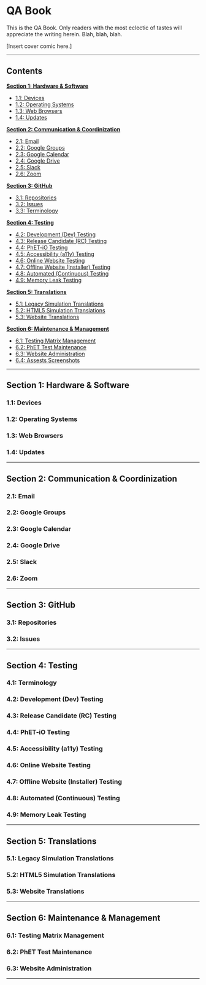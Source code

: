 <!---

~~~~~~~~~~~~~
~~ QA Book ~~
~~~~~~~~~~~~~

-->

<h1>QA Book</h1>

This is the QA Book. Only readers with the most eclectic of tastes will appreciate the writing herein. Blah, blah, blah.

[Insert cover comic here.]

<hr>

<h2>Contents</h2>

**[Section 1: Hardware & Software](link)**
  - [1.1: Devices](link)
  - [1.2: Operating Systems](link)
  - [1.3: Web Browsers](link)
  - [1.4: Updates](link)

**[Section 2: Communication & Coordinization](link)**
  - [2.1: Email](link)
  - [2.2: Google Groups](link)
  - [2.3: Google Calendar](link)
  - [2.4: Google Drive](link)
  - [2.5: Slack](link)
  - [2.6: Zoom](link)

**[Section 3: GitHub](link)**
  - [3.1: Repositories](link)
  - [3.2: Issues](link)
  - [3.3: Terminology](link)

**[Section 4: Testing](link)**
  - [4.2: Development (Dev) Testing](link)
  - [4.3: Release Candidate (RC) Testing](link)
  - [4.4: PhET-iO Testing](link)
  - [4.5: Accessibility (a11y) Testing](link)
  - [4.6: Online Website Testing](link)
  - [4.7: Offline Website (Installer) Testing](link)
  - [4.8: Automated (Continuous) Testing](link)
  - [4.9: Memory Leak Testing](link)

**[Section 5: Translations](link)**
  - [5.1: Legacy Simulation Translations](link)
  - [5.2: HTML5 Simulation Translations](link)
  - [5.3: Website Translations](link)

**[Section 6: Maintenance & Management](link)**
  - [6.1: Testing Matrix Management](link)
  - [6.2: PhET Test Maintenance](link)
  - [6.3: Website Administration](link)
  - [6.4: Assests Screenshots](link)

<hr>

<!---
\\\\\\\\\\\\\\\\\\\\\\\\\\\\\\\\\\\\\\\\\\\\\\\\\\\\\\\\\\\\\\\\\\\\\\\\\\\\\\\\\\\\\\\\\\\\\\\\\\\\\\\\\\\\\\\\\\\\\\\\
\\\\\\\\\\ Section 1: Hardware & Software
\\\\\\\\\\\\\\\\\\\\\\\\\\\\\\\\\\\\\\\\\\\\\\\\\\\\\\\\\\\\\\\\\\\\\\\\\\\\\\\\\\\\\\\\\\\\\\\\\\\\\\\\\\\\\\\\\\\\\\\\
-->

<h2>Section 1: Hardware & Software</h2>

<h3>1.1: Devices</h3>
<h3>1.2: Operating Systems</h3>
<h3>1.3: Web Browsers</h3>
<h3>1.4: Updates</h3>

<hr>

<!---
\\\\\\\\\\\\\\\\\\\\\\\\\\\\\\\\\\\\\\\\\\\\\\\\\\\\\\\\\\\\\\\\\\\\\\\\\\\\\\\\\\\\\\\\\\\\\\\\\\\\\\\\\\\\\\\\\\\\\\\\
\\\\\\\\\\ Section 2: Communication & Coordinization
\\\\\\\\\\\\\\\\\\\\\\\\\\\\\\\\\\\\\\\\\\\\\\\\\\\\\\\\\\\\\\\\\\\\\\\\\\\\\\\\\\\\\\\\\\\\\\\\\\\\\\\\\\\\\\\\\\\\\\\\
-->

<h2>Section 2: Communication & Coordinization</h2>

<h3>2.1: Email</h3>
<h3>2.2: Google Groups</h3>
<h3>2.3: Google Calendar</h3>
<h3>2.4: Google Drive</h3>
<h3>2.5: Slack</h3>
<h3>2.6: Zoom</h3>

<hr>

<!---
\\\\\\\\\\\\\\\\\\\\\\\\\\\\\\\\\\\\\\\\\\\\\\\\\\\\\\\\\\\\\\\\\\\\\\\\\\\\\\\\\\\\\\\\\\\\\\\\\\\\\\\\\\\\\\\\\\\\\\\\
\\\\\\\\\\ Section 3: GitHub
\\\\\\\\\\\\\\\\\\\\\\\\\\\\\\\\\\\\\\\\\\\\\\\\\\\\\\\\\\\\\\\\\\\\\\\\\\\\\\\\\\\\\\\\\\\\\\\\\\\\\\\\\\\\\\\\\\\\\\\\
-->

<h2>Section 3: GitHub</h2>

<h3>3.1: Repositories</h3>
<h3>3.2: Issues</h3>

<hr>

<!---
\\\\\\\\\\\\\\\\\\\\\\\\\\\\\\\\\\\\\\\\\\\\\\\\\\\\\\\\\\\\\\\\\\\\\\\\\\\\\\\\\\\\\\\\\\\\\\\\\\\\\\\\\\\\\\\\\\\\\\\\
\\\\\\\\\\ Section 4: Testing
\\\\\\\\\\\\\\\\\\\\\\\\\\\\\\\\\\\\\\\\\\\\\\\\\\\\\\\\\\\\\\\\\\\\\\\\\\\\\\\\\\\\\\\\\\\\\\\\\\\\\\\\\\\\\\\\\\\\\\\\
-->

<h2>Section 4: Testing</h2>

<h3>4.1: Terminology</h3>
<h3>4.2: Development (Dev) Testing</h3>
<h3>4.3: Release Candidate (RC) Testing</h3> <!--- Add screenshots. -->
<h3>4.4: PhET-iO Testing</h3>
<h3>4.5: Accessibility (a11y) Testing</h3>
<h3>4.6: Online Website Testing</h3>
<h3>4.7: Offline Website (Installer) Testing</h3>
<h3>4.8: Automated (Continuous) Testing</h3>
<h3>4.9: Memory Leak Testing</h3>

<hr>

<!---
\\\\\\\\\\\\\\\\\\\\\\\\\\\\\\\\\\\\\\\\\\\\\\\\\\\\\\\\\\\\\\\\\\\\\\\\\\\\\\\\\\\\\\\\\\\\\\\\\\\\\\\\\\\\\\\\\\\\\\\\
\\\\\\\\\\ Section 5: Translations
\\\\\\\\\\\\\\\\\\\\\\\\\\\\\\\\\\\\\\\\\\\\\\\\\\\\\\\\\\\\\\\\\\\\\\\\\\\\\\\\\\\\\\\\\\\\\\\\\\\\\\\\\\\\\\\\\\\\\\\\
-->

<h2>Section 5: Translations</h2>

<h3>5.1: Legacy Simulation Translations</h3>
<h3>5.2: HTML5 Simulation Translations</h3>
<h3>5.3: Website Translations</h3>

<hr>

<!---
\\\\\\\\\\\\\\\\\\\\\\\\\\\\\\\\\\\\\\\\\\\\\\\\\\\\\\\\\\\\\\\\\\\\\\\\\\\\\\\\\\\\\\\\\\\\\\\\\\\\\\\\\\\\\\\\\\\\\\\\
\\\\\\\\\\ Section 6: Maintenance & Management
\\\\\\\\\\\\\\\\\\\\\\\\\\\\\\\\\\\\\\\\\\\\\\\\\\\\\\\\\\\\\\\\\\\\\\\\\\\\\\\\\\\\\\\\\\\\\\\\\\\\\\\\\\\\\\\\\\\\\\\\
-->

<h2>Section 6: Maintenance & Management</h2>

<h3>6.1: Testing Matrix Management</h3>
<h3>6.2: PhET Test Maintenance</h3>
<h3>6.3: Website Administration</h3>

<hr>
